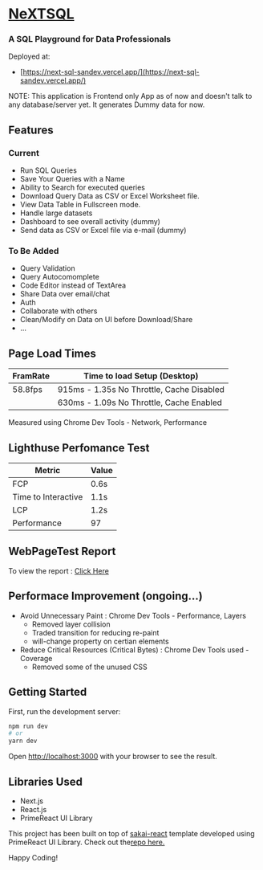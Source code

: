 # [NeXTSQL](https://next-sql-sandev.vercel.app/)

### A SQL Playground for Data Professionals

Deployed at:

-   [https://next-sql-sandev.vercel.app/](https://next-sql-sandev.vercel.app/)

NOTE: This application is Frontend only App as of now and doesn't talk to any database/server yet. It generates Dummy data for now.

## Features

### Current

-   Run SQL Queries
-   Save Your Queries with a Name
-   Ability to Search for executed queries
-   Download Query Data as CSV or Excel Worksheet file.
-   View Data Table in Fullscreen mode.
-   Handle large datasets
-   Dashboard to see overall activity (dummy)
-   Send data as CSV or Excel file via e-mail (dummy)

### To Be Added

-   Query Validation
-   Query Autocomomplete
-   Code Editor instead of TextArea
-   Share Data over email/chat
-   Auth
-   Collaborate with others
-   Clean/Modify on Data on UI before Download/Share
-   ...

## Page Load Times

| FramRate | Time to load Setup (Desktop)              |
| -------- | ----------------------------------------- |
| 58.8fps  | 915ms - 1.35s No Throttle, Cache Disabled |
|          | 630ms - 1.09s No Throttle, Cache Enabled  |

Measured using Chrome Dev Tools - Network, Performance

## Lighthuse Perfomance Test

| Metric              | Value |
| ------------------- | ----- |
| FCP                 | 0.6s  |
| Time to Interactive | 1.1s  |
| LCP                 | 1.2s  |
| Performance         | 97    |

## WebPageTest Report

To view the report : [Click Here](https://www.webpagetest.org/video/compare.php?tests=221123_AiDcVT_3NS-r:2-c:0-e:filmstrip)

## Performace Improvement (ongoing...)

-   Avoid Unnecessary Paint : Chrome Dev Tools - Performance, Layers
    -   Removed layer collision
    -   Traded transition for reducing re-paint
    -   will-change property on certian elements
-   Reduce Critical Resources (Critical Bytes) : Chrome Dev Tools used - Coverage
    -   Removed some of the unused CSS

## Getting Started

First, run the development server:

```bash
npm run dev
# or
yarn dev
```

Open [http://localhost:3000](http://localhost:3000) with your browser to see the result.

## Libraries Used

-   Next.js
-   React.js
-   PrimeReact UI Library

This project has been built on top of [sakai-react](https://www.primefaces.org/sakai-react/) template developed using PrimeReact UI Library. Check out the[repo here.](https://github.com/primefaces/sakai-react)

Happy Coding!
